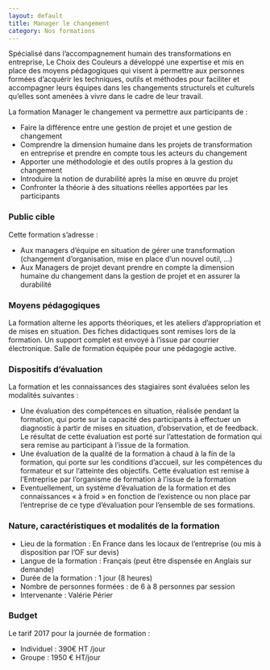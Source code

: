 ```yaml
---
layout: default
title: Manager le changement
category: Nos formations
---
```


Spécialisé dans l’accompagnement humain des transformations en entreprise, Le Choix des Couleurs a développé une expertise et mis en place des moyens pédagogiques qui visent à permettre aux personnes formées d’acquérir les techniques, outils et méthodes pour faciliter et accompagner leurs équipes dans les changements structurels et culturels qu’elles sont amenées à vivre dans le cadre de leur travail.

La formation Manager le changement va permettre aux participants de :
- Faire la différence entre une gestion de projet et une gestion de changement
- Comprendre la dimension humaine dans les projets de transformation en entreprise et prendre en compte tous les acteurs du changement
- Apporter une méthodologie et des outils propres à la gestion du changement
- Introduire la notion de durabilité après la mise en œuvre du projet
- Confronter la théorie à des situations réelles apportées par les participants

### Public cible
Cette formation s’adresse :
- Aux managers d’équipe en situation de gérer une transformation (changement  d’organisation, mise en place d’un nouvel outil, …)
- Aux Managers de projet devant prendre en compte la dimension humaine du changement dans la gestion de projet et en assurer la durabilité

### Moyens pédagogiques
La formation alterne les apports théoriques, et les ateliers d’appropriation et de mises en situation. Des fiches didactiques sont remises lors de la formation. Un support complet est envoyé à l’issue par courrier électronique. Salle de formation équipée pour une pédagogie active.

### Dispositifs d’évaluation
La formation et les connaissances des stagiaires sont évaluées selon les modalités suivantes :
- Une évaluation des compétences en situation, réalisée pendant la formation, qui porte sur la capacité des participants à effectuer un diagnostic à partir de mises en situation, d’observation, et de feedback. Le résultat de cette évaluation est porté sur l’attestation de formation qui sera remise au participant à l’issue de la formation.
- Une évaluation de la qualité de la formation à chaud à la fin de la formation, qui porte sur les conditions d’accueil, sur les compétences du formateur et sur l’atteinte des objectifs. Cette évaluation est remise à l’Entreprise par l’organisme de formation à l’issue de la formation
- Eventuellement, un système d’évaluation de la formation et des connaissances « à froid » en fonction de l’existence ou non place par l’entreprise de ce type d’évaluation pour l’ensemble de ses formations.

### Nature, caractéristiques et modalités de la formation
- Lieu de la formation : En France dans les locaux de l’entreprise (ou mis à disposition par l’OF sur devis)
- Langue de la formation : Français (peut être dispensée en Anglais sur demande)
- Durée de la formation : 1 jour (8 heures)
- Nombre de personnes formées : de 6 à 8 personnes par session
- Intervenante : Valérie Périer

### Budget
Le tarif 2017 pour la journée de formation :
- Individuel : 390€ HT /jour
- Groupe : 1950 € HT/jour
